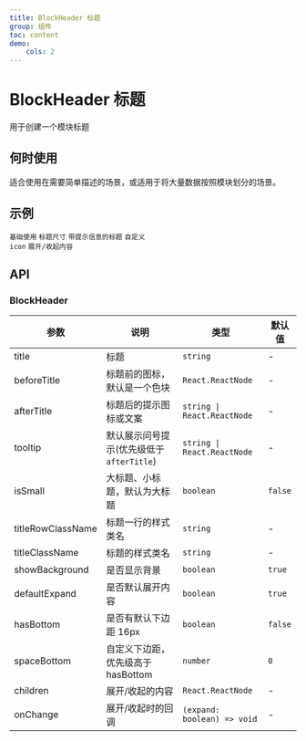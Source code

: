 ```yaml
---
title: BlockHeader 标题
group: 组件
toc: content
demo:
    cols: 2
---
```


# BlockHeader 标题

用于创建一个模块标题

## 何时使用

适合使用在需要简单描述的场景，或适用于将大量数据按照模块划分的场景。

## 示例

<code src="./demos/basic.tsx" description="通过设置 `showBackground={false}` 去除标题背景，默认为 `true`">基础使用</code>
<code src="./demos/size.tsx" description="标题有大、小两种尺寸，默认为大尺寸，通过设置 `isSmall` 把标题设置为小尺寸">标题尺寸</code>
<code src="./demos/extraInfo.tsx" description="通过设置 `afterTitle` 和 `tooltip` 可以增加两种不同形式的提示信息，同时存在时仅 `afterTitle` 生效">带提示信息的标题</code>
<code src="./demos/customIcon.tsx" description="通过设置 `beforeTitle` 可以自定义标题icon，不设置时默认是一个色块">自定义 icon</code>
<code src="./demos/expand.tsx" description="若存在 `children` 则支持展开">展开/收起内容</code>

## API

### BlockHeader

| 参数              | 说明                                      | 类型                        | 默认值  |
| ----------------- | ----------------------------------------- | --------------------------- | ------- |
| title             | 标题                                      | `string`                    | -       |
| beforeTitle       | 标题前的图标，默认是一个色块              | `React.ReactNode`           | -       |
| afterTitle        | 标题后的提示图标或文案                    | `string \| React.ReactNode` | -       |
| tooltip           | 默认展示问号提示(优先级低于 `afterTitle`) | `string \| React.ReactNode` | -       |
| isSmall           | 大标题、小标题，默认为大标题              | `boolean`                   | `false` |
| titleRowClassName | 标题一行的样式类名                        | `string`                    | -       |
| titleClassName    | 标题的样式类名                            | `string`                    | -       |
| showBackground    | 是否显示背景                              | `boolean`                   | `true`  |
| defaultExpand     | 是否默认展开内容                          | `boolean`                   | `true`  |
| hasBottom         | 是否有默认下边距 16px                     | `boolean`                   | `false` |
| spaceBottom       | 自定义下边距，优先级高于 hasBottom        | `number`                    | `0`     |
| children          | 展开/收起的内容                           | `React.ReactNode`           | -       |
| onChange          | 展开/收起时的回调                         | `(expand: boolean) => void` | -       |
